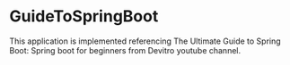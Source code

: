 # GuideToSpringBoot
This application is implemented referencing The Ultimate Guide to Spring Boot: Spring boot for beginners from Devitro youtube channel.
